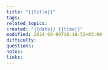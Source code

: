 ```yaml
---
title: "{{title}}"
tags: 
related_topics: 
created: "{{date}} {{time}}"
modified: 2024-09-09T16:16:52+03:00
difficulty: 
questions: 
notes: 
links: 
---
```


